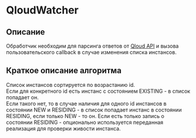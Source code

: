 # QloudWatcher

## Описание
Обработчик необходим для парсинга ответов от [Qloud API](https://wiki.yandex-team.ru/qloud/doc/qloud-init/qloud-init-api) и вызова пользовательского callback в случае изменения списка инстансов.

## Краткое описание алгоритма
Список инстансов сортируется по возрастанию id.  
Если для конкретного id есть инстанс с состоянием EXISTING - в список попадает он.  
Если такого нет, то в случае наличия для одного id инстансов в состоянии NEW и RESIDING - в список попадает инстанс в состоянии RESIDING, если только NEW - то он.
Если есть только запись о состоянии RESIDING - опционально используется переданная реализация для проверки живости инстанса.
